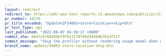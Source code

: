 ```yaml
---
layout: redirect
redirect_to: https://a8c-woo-test-reports.s3.amazonaws.com/public/pr/34176/api/index.html
pr_number: 34176
pr_title_encoded: "Update%2F34063+store+location+skip+btn"
pr_test_type: api
last_published: "2022-08-07 04:36:17 +0000"
commit_sha: e6d7cb768264bf9f023170749d3849db7b1d721f
commit_message: "Skip the profiler without rendering usage modal when woocommerce_allo…"
branch_name: update/34063-store-location-skip-btn
---
```

